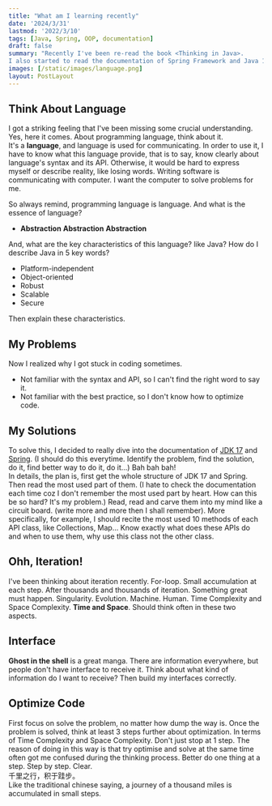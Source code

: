```yaml
---
title: "What am I learning recently"
date: '2024/3/31'
lastmod: '2022/3/10'
tags: [Java, Spring, OOP, documentation]
draft: false
summary: "Recently I've been re-read the book <Thinking in Java>. 
I also started to read the documentation of Spring Framework and Java 17 very carefully. "
images: [/static/images/language.png]
layout: PostLayout
---
```


## Think About Language


I got a striking feeling that I've been missing some crucial understanding.
Yes, here it comes. About programming language, think about it.  
It's a **language**, and language is used for communicating.
In order to use it, I have to know what this language provide, that is to say, know clearly about language's syntax and its API.
Otherwise, it would be hard to express myself or describe reality, like losing words.
Writing software is communicating with computer. I want the computer to solve problems for me.

So always remind, programming language is language. And what is the essence of language?

- **Abstraction** **Abstraction** **Abstraction**  
  
And, what are the key characteristics of this language? like Java? How do I describe Java in 5 key words?
- Platform-independent
- Object-oriented
- Robust
- Scalable
- Secure  
  
Then explain these characteristics.

[//]: # 'Ask myself.  '

## My Problems
Now I realized why I got stuck in coding sometimes.

- Not familiar with the syntax and API, so I can't find the right word to say it.
- Not familiar with the best practice, so I don't know how to optimize code.

## My Solutions
To solve this, I decided to really dive into the documentation of [JDK 17](https://docs.oracle.com/en/java/javase/17/docs/api/) and [Spring](https://docs.spring.io/spring-framework/docs/4.0.x/spring-framework-reference/html/index.html).
(I should do this everytime. Identify the problem, find the solution, do it, find better way to do it, do it...) Bah bah bah!  
In details, the plan is, first get the whole structure of JDK 17 and Spring. Then read the most used part of them.
(I hate to check the documentation each time coz I don't remember the most used part by heart. How can this be so hard? 
It's my problem.) Read, read and carve them into my mind like a circuit board. (write more and more then I shall remember).
More specifically, for example, I should recite the most used 10 methods of each API class, like Collections, Map...
Know exactly what does these APIs do and when to use them, why use this class not the other class.

## Ohh, Iteration!  
I've been thinking about iteration recently. For-loop. Small accumulation at each step. After thousands and thousands of iteration.
Something great must happen. Singularity.
Evolution. Machine. Human. 
Time Complexity and Space Complexity. **Time and Space**.
Should think often in these two aspects.

## Interface
**Ghost in the shell** is a great manga. There are information everywhere, but people don't have interface to receive it.
Think about what kind of information do I want to receive? Then build my interfaces correctly.

## Optimize Code
First focus on solve the problem, no matter how dump the way is. Once the problem is solved, think at least 3 steps further about optimization.
In terms of Time Complexity and Space Complexity. Don't just stop at 1 step. 
The reason of doing in this way is that try optimise and solve at the same time often got me confused during the thinking process.
Better do one thing at a step. Step by step. Clear.  
千里之行，积于跬步。  
Like the traditional chinese saying, a journey of a thousand miles is accumulated in small steps.

